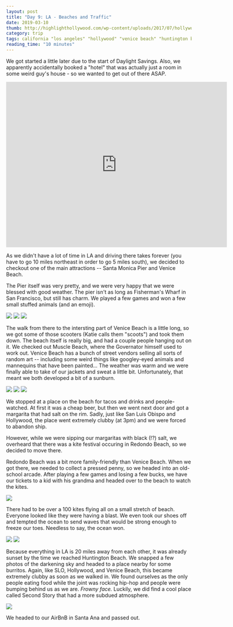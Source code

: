 ```yaml
---
layout: post
title: "Day 9: LA - Beaches and Traffic"
date: 2019-03-10
thumb: http://highlighthollywood.com/wp-content/uploads/2017/07/hollywood-sign.jpg
category: trip
tags: california "los angeles" "hollywood" "venice beach" "huntington beach" "redondo beach" "santa monica"
reading_time: "10 minutes"
---
```


We got started a little later due to the start of Daylight Savings. Also, we apparently accidentally booked a 
"hotel" that was actually just a room in some weird guy's house - so we wanted to get out of there ASAP.

<iframe src="https://www.google.com/maps/embed?pb=!1m58!1m12!1m3!1d424024.35590554966!2d-118.44511553894999!3d33.87187201229475!2m3!1f0!2f0!3f0!3m2!1i1024!2i768!4f13.1!4m43!3e0!4m5!1s0x80c2bf07045279bf%3A0xf67a9a6797bdfae4!2sHollywood%2C+Los+Angeles%2C+CA!3m2!1d34.0928092!2d-118.3286614!4m5!1s0x80c2a4d74d5ea79b%3A0xcd9a111aced18f4d!2sSanta+Monica+Pier%2C+Santa+Monica+Pier%2C+Santa+Monica%2C+CA!3m2!1d34.010087299999995!2d-118.49614109999999!4m5!1s0x80c2baa4ba9b5de7%3A0x605f44ea42d6b278!2sVenice+Beach%2C+Los+Angeles%2C+CA!3m2!1d33.9936153!2d-118.4799099!4m5!1s0x80c2b4914349b913%3A0xffcff8db541cf165!2sRedondo+Beach%2C+CA!3m2!1d33.8491816!2d-118.3884078!4m5!1s0x80dd4bda70548d9f%3A0xc1447f5b6e9694b4!2sRancho+Palos+Verdes%2C+CA!3m2!1d33.7444613!2d-118.3870173!4m5!1s0x80dd2422f9c82ab5%3A0x45ed85c9a4663b01!2sHuntington+Beach%2C+CA!3m2!1d33.6594835!2d-117.99880259999999!4m5!1s0x80dcdb956c823085%3A0xc74f843a1f1efdbc!2sSanta+Ana%2C+CA!3m2!1d33.7454725!2d-117.86765299999999!5e0!3m2!1sen!2sus!4v1552374870068" width="600" height="450" frameborder="0" style="border:0" allowfullscreen></iframe>

As we didn't have a lot of time in LA and driving there takes forever (you have to go 10 miles northeast in order
to go 5 miles south), we decided to checkout one of the main attractions -- Santa Monica Pier and Venice Beach.

The Pier itself was very pretty, and we were very happy that we were blessed with good weather. The pier isn't as
long as Fisherman's Wharf in San Francisco, but still has charm. We played a few games and won a few small stuffed
animals (and an emoji).

![](/assets/images/day9/KatiePier.jpg)
![](/assets/images/day9/NickPier.jpg)
![](/assets/images/day9/Prizes.jpg)

The walk from there to the intersting part of Venice Beach is a little long, so we got some of those scooters
(Katie calls them "scoots") and took them down. The beach itself is really big, and had a couple people hanging out
on it. We checked out Muscle Beach, where the Governator himself used to work out. Venice Beach has a bunch of
street vendors selling all sorts of random art -- including some weird things like googley-eyed animals and
mannequins that have been painted... The weather was warm and we were finally able to take of our jackets and
sweat a little bit. Unfortunately, that meant we both developed a bit of a sunburn.

![](/assets/images/day9/VeniceNick.jpg)
![](/assets/images/day9/VeniceKatie.jpg)
![](/assets/images/day9/Marg.jpg)

We stopped at a place on the beach for tacos and drinks and people-watched. At first it was a cheap beer, but
then we went next door and got a margarita that had salt on the rim. Sadly, just like San Luis Obispo and Hollywood,
the place went extremely clubby (at 3pm) and we were forced to abandon ship.

However, while we were sipping our margaritas with black (!?) salt, we overheard that there was a kite festival
occuring in Redondo Beach, so we decided to move there.

Redondo Beach was a bit more family-friendly than Venice Beach. When we got there, we needed to collect a pressed 
penny, so we headed into an old-school arcade. After playing a few games and losing a few bucks, we have our tickets
to a kid with his grandma and headed over to the beach to watch the kites.

![](/assets/images/day9/ReondoSelfie.jpg)

There had to be over a 100 kites flying all on a small stretch of beach. Everyone looked like they were having a blast.
We even took our shoes off and tempted the ocean to send waves that would be strong enough to freeze our toes.
Needless to say, the ocean won.

![](/assets/images/day9/Glasses.jpg)
![](/assets/images/day9/Redondo.jpg)

Because everything in LA is 20 miles away from each other, it was already sunset by the time we reached Huntington 
Beach. We snapped a few photos of the darkening sky and headed to a place nearby for some burritos. Again,
like SLO, Hollywood, and Venice Beach, this became extremely clubby as soon as we walked in. We found ourselves
as the only people eating food while the joint was rocking hip-hop and people were bumping behind us as we are.
*Frowny face.* Luckily, we did find a cool place called Second Story that had a more subdued atmosphere.

![](/assets/images/day9/Sunset.jpg)

We headed to our AirBnB in Santa Ana and passed out.